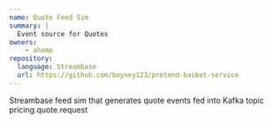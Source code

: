 ```yaml
---
name: Quote Feed Sim
summary: |
  Event source for Quotes
owners:
    - ahamp
repository:
  language: Streambase
  url: https://github.com/boyney123/pretend-basket-service
---
```


Streambase feed sim that generates quote events fed into Kafka topic pricing.quote.request

<NodeGraph />